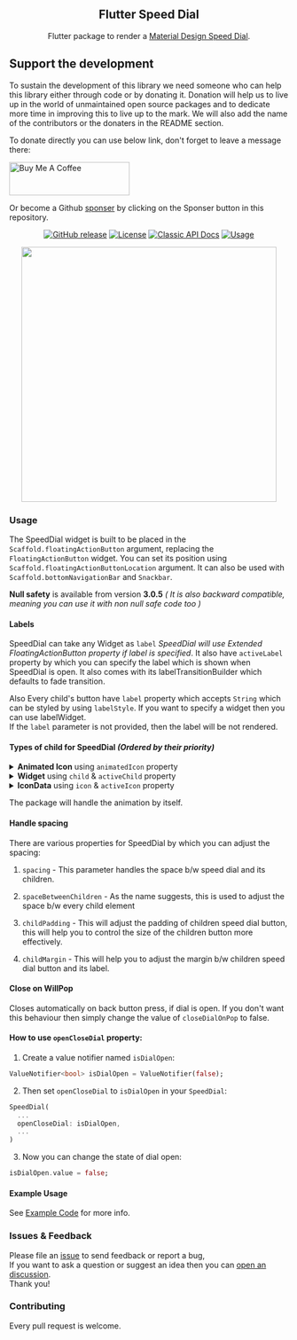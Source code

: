 <h2 align="center">Flutter Speed Dial</h1>

<p align="center">
Flutter package to render a <a href="https://material.io/design/components/buttons-floating-action-button.html#types-of-transitions">Material Design Speed Dial</a>.
</p>


## Support the development

To sustain the development of this library we need someone who can help this library either through code or by donating it. Donation will help us to live up in the world of unmaintained open source packages and to dedicate more time in improving this to live up to the mark. We will also add the name of the contributors or the donaters in the README section.

To donate directly you can use below link, don't forget to leave a message there:

<a href="https://www.buymeacoffee.com/prateeksunal" target="_blank"><img src="https://cdn.buymeacoffee.com/buttons/v2/default-yellow.png" alt="Buy Me A Coffee" style="height: 60px !important;width: 217px !important;" ></a>

Or become a Github [sponser](https://github.com/sponsors/prateekmedia) by clicking on the Sponser button in this repository.

<p align="center"><a href="https://github.com/darioielardi/flutter_speed_dial/releases"><img alt="GitHub release" src="https://img.shields.io/github/v/release/darioielardi/flutter_speed_dial"/></a> <a href="LICENSE"><img alt="License" src="https://img.shields.io/github/license/darioielardi/flutter_speed_dial?color=blue"/></a> <a href="https://pub.dev/documentation/flutter_speed_dial/latest/flutter_speed_dial/flutter_speed_dial-library.html"><img alt="Classic API Docs" src="https://img.shields.io/badge/Classic Docs-informational"/></a> <a href="#usage"><img alt="Usage" src="https://img.shields.io/badge/Usage-blue"/></a></p>

<p align="center">
<img src="https://user-images.githubusercontent.com/41370460/113670683-0de04700-96d3-11eb-8029-aeadf1797b60.gif" height="460">
</p>

### Usage

The SpeedDial widget is built to be placed in the `Scaffold.floatingActionButton` argument, replacing the `FloatingActionButton` widget.
You can set its position using `Scaffold.floatingActionButtonLocation` argument.
It can also be used with `Scaffold.bottomNavigationBar` and `Snackbar`.

**Null safety** is available from version **3.0.5** *( It is also backward compatible,  meaning you can use it with non null safe code too )*

#### Labels

SpeedDial can take any Widget as `label` *SpeedDial will use Extended FloatingActionButton property if label is specified*. It also have `activeLabel` property by which you can specify the label which is shown when SpeedDial is open. It also comes with its labelTransitionBuilder which defaults to fade transition.

Also Every child's button have `label` property which accepts `String` which can be styled by using `labelStyle`. If you want to specify a widget then you can use labelWidget.  
If the `label` parameter is not provided, then the label will be not rendered.

#### Types of child for SpeedDial *(Ordered by their priority)*
<details>
 <summary>
  <b>Animated Icon</b> using <code>animatedIcon</code> property
 </summary>
SpeedDial's AnimatedIcon has two specific parameters:

- `animatedIcon` takes an `AnimatedIconData` widget
- `animatedIconTheme` takes `IconThemeData`
</details>
<details>
 <summary>
  <b>Widget</b> using <code>child</code> & <code>activeChild</code> property
 </summary>
SpeedDial's Widget has two specific parameters:

- `child` takes a widget and is the default placeholder if dial is not open.
- `activeChild` takes a widget and is the child's Widget which is used when dial is open, not required.
</details>
<details>
 <summary>
  <b>IconData</b> using <code>icon</code> & <code>activeIcon</code> property
 </summary>
SpeedDial's IconData has three specific parameters:

- `icon` takes a `IconData` and is the default placeholder if dial is not open.
- `activeIcon` takes a `IconData` and is the child's IconData which is used when dial is open, not required.
- `iconTheme` takes its `IconThemeData` which includes color and size.
</details>

The package will handle the animation by itself.

#### Handle spacing

There are various properties for SpeedDial by which you can adjust the spacing:

1. `spacing` - This parameter handles the space b/w speed dial and its children.  

2. `spaceBetweenChildren` - As the name suggests, this is used to adjust the space b/w every child element  

3. `childPadding` - This will adjust the padding of children speed dial button, this will help you to control the size of the children button more effectively.  

4. `childMargin` - This will help you to adjust the margin b/w children speed dial button and its label.  

#### Close on WillPop

Closes automatically on back button press, if dial is open.
If you don't want this behaviour then simply change the value of `closeDialOnPop` to false.

#### How to use `openCloseDial` property:

1. Create a value notifier named `isDialOpen`:
```dart
ValueNotifier<bool> isDialOpen = ValueNotifier(false);
```
2. Then set `openCloseDial` to `isDialOpen` in your `SpeedDial`:
```dart
SpeedDial(
  ...
  openCloseDial: isDialOpen,
  ...
)
```
3. Now you can change the state of dial open:
```dart
isDialOpen.value = false;
```

#### Example Usage

See [Example Code](example/lib/main.dart) for more info.

### Issues & Feedback

Please file an [issue](https://github.com/darioielardi/flutter_speed_dial/issues) to send feedback or report a bug,  
If you want to ask a question or suggest an idea then you can [open an discussion](https://github.com/darioielardi/flutter_speed_dial/discussions).  
Thank you!

### Contributing

Every pull request is welcome.
